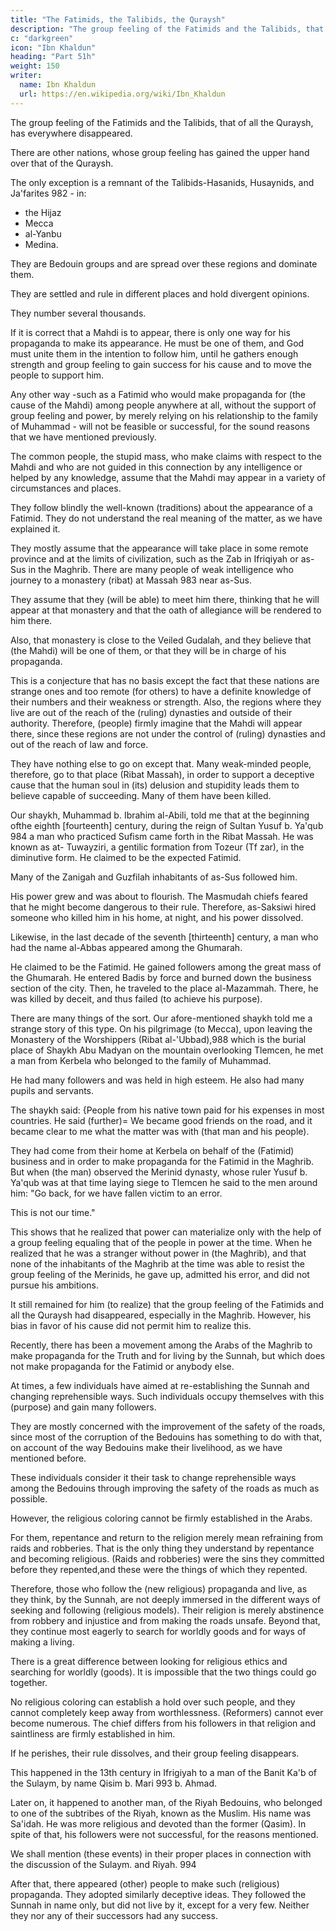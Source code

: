 ```yaml
---
title: "The Fatimids, the Talibids, the Quraysh"
description: "The group feeling of the Fatimids and the Talibids, that of all the Quraysh, has everywhere disappeared"
c: "darkgreen"
icon: "Ibn Khaldun"
heading: "Part 51h"
weight: 150
writer:
  name: Ibn Khaldun
  url: https://en.wikipedia.org/wiki/Ibn_Khaldun
---
```




The group feeling of the Fatimids and the Talibids, that of all the Quraysh, has everywhere disappeared. 

There are other nations, whose group feeling has gained the upper hand over that of the Quraysh. 

The only exception is a remnant of the Talibids-Hasanids, Husaynids, and Ja'farites 982 - in:
- the Hijaz
- Mecca
- al-Yanbu
- Medina. 

They are Bedouin groups and are spread over these regions and dominate them.

They are settled and rule in different places and hold divergent
opinions. 

They number several thousands. 

If it is correct that a Mahdi is to appear, there is only one way for his propaganda to make its appearance. He must be one of
them, and God must unite them in the intention to follow him, until he gathers
enough strength and group feeling to gain success for his cause and to move the
people to support him. 

Any other way -such as a Fatimid who would make propaganda for (the cause of the Mahdi) among people anywhere at all, without the
support of group feeling and power, by merely relying on his relationship to the
family of Muhammad - will not be feasible or successful, for the sound reasons that
we have mentioned previously.

The common people, the stupid mass, who make claims with respect to the Mahdi and who are not guided in this connection by any intelligence or helped by any knowledge, assume that the Mahdi may appear in a variety of circumstances
and places. 

They follow blindly the well-known (traditions) about the appearance of a Fatimid. They do not understand the real meaning of the matter, as we have
explained it. 

They mostly assume that the appearance will take place in some remote province and at the limits of civilization, such as the Zab in Ifriqiyah or as-Sus in the Maghrib. There are many people of weak intelligence who journey to a
monastery (ribat) at Massah 983 near as-Sus. 

They assume that they (will be able) to meet him there, thinking that he will appear at that monastery and that the oath of
allegiance will be rendered to him there. 

Also, that monastery is close to the Veiled Gudalah, and they believe that (the Mahdi) will be one of them, or that they will be in charge of his propaganda. 

This is a conjecture that has no basis except the fact that these nations are strange ones and too remote (for others) to have a definite knowledge of their numbers and their weakness or strength. Also, the regions where
they live are out of the reach of the (ruling) dynasties and outside of their authority.
Therefore, (people) firmly imagine that the Mahdi will appear there, since these
regions are not under the control of (ruling) dynasties and out of the reach of law
and force. 

They have nothing else to go on except that. Many weak-minded people, therefore, go to that place (Ribat Massah), in order to support a deceptive cause that the human soul in (its) delusion and stupidity leads them to believe capable of
succeeding. Many of them have been killed.

Our shaykh, Muhammad b. Ibrahim al-Abili, told me that at the beginning ofthe eighth [fourteenth] century, during the reign of Sultan Yusuf b. Ya'qub 984 a man who practiced Sufism came forth in the Ribat Massah. He was known as at-
Tuwayziri, a gentilic formation from Tozeur (Tf zar), in the diminutive form. He
claimed to be the expected Fatimid. 

Many of the Zanigah <!-- 985 --> and Guzfilah inhabitants of as-Sus followed him. 

His power grew and was about to flourish. The Masmudah chiefs feared that he might become dangerous to their rule. Therefore,
as-Saksiwi hired someone who killed him in his home, at night, and his power
dissolved. <!-- 986 -->

Likewise, in the last decade of the seventh [thirteenth] century, a man who
had the name al-Abbas appeared among the Ghumarah. 

He claimed to be the Fatimid. He gained followers among the great mass of the Ghumarah. He entered Badis by force and burned down the business section of the city. Then, he traveled to the place al-Mazammah. There, he was killed by deceit, and thus failed (to
achieve his purpose). <!-- 987 -->

There are many things of the sort. Our afore-mentioned shaykh told me a strange story of this type. On his pilgrimage (to Mecca), upon leaving the Monastery of the Worshippers (Ribat al-'Ubbad),988 which is the burial place of Shaykh Abu
Madyan on the mountain overlooking Tlemcen, he met a man from Kerbela who
belonged to the family of Muhammad. 

He had many followers and was held in high esteem. He also had many pupils and servants.

The shaykh said: {People from his native town paid for his expenses in most countries. He said (further)= We became good friends on the road, and it became clear to me what the matter was with (that man and his people). 

They had come from their home at Kerbela on behalf of the (Fatimid) business and in order to make
propaganda for the Fatimid in the Maghrib. But when (the man) observed the Merinid dynasty, whose ruler Yusuf b. Ya'qub was at that time laying siege to Tlemcen <!-- 989 --> he said to the men around him: "Go back, for we have fallen victim to
an error.

This is not our time." <!-- 990 --> 

This shows that he realized that power can materialize only with the help of a group feeling equaling
that of the people in power at the time. When he realized that he was a stranger
without power in (the Maghrib), and that none of the inhabitants of the Maghrib at
the time was able to resist the group feeling of the Merinids, he gave up, admitted
his error, and did not pursue his ambitions. 

It still remained for him (to realize) that the group feeling of the Fatimids and all the Quraysh had disappeared, especially in the Maghrib. However, his bias in favor of his cause did not permit him to realize
this. <!-- "God knows, and you do not know." 991 -->


Recently, there has been a movement among the Arabs of the Maghrib to make propaganda for the Truth and for living by the Sunnah, but which does not make propaganda for the Fatimid or anybody else. 

At times, a few individuals have aimed at re-establishing the Sunnah and changing reprehensible
ways. Such individuals occupy themselves with this (purpose) and gain many
followers. 

They are mostly concerned with the improvement of the safety of the roads, since most of the corruption of the Bedouins has something to do with that, on account of the way Bedouins make their livelihood, as we have mentioned
before. <!-- 992  -->

These individuals consider it their task to change reprehensible ways among the Bedouins through improving the safety of the roads as much as possible. 

However, the religious coloring cannot be firmly established in the Arabs. 

For them, repentance and return to the religion merely mean refraining from raids and robberies. That is the only thing they understand by repentance and becoming religious. (Raids and robberies) were the sins they committed before they repented,and these were the things of which they repented. 

Therefore, those who follow the (new religious) propaganda and live, as they think, by the Sunnah, are not deeply immersed in the different ways of seeking and following (religious models). Their religion is merely abstinence from robbery and injustice and from making the roads unsafe. Beyond that, they continue most eagerly to search for worldly goods and for
ways of making a living. 

There is a great difference between looking for religious ethics and searching for worldly (goods). It is impossible that the two things could go together. 

No religious coloring can establish a hold over such people, and they cannot completely keep away from worthlessness. (Reformers) cannot ever become numerous. The chief differs from his followers in that religion and saintliness are
firmly established in him. 

If he perishes, their rule dissolves, and their group feeling disappears.

This happened in the 13th <!-- seventh [thirteenth] --> century in Ifrigiyah to a man of the Banit Ka'b of the Sulaym, by name Qisim b. Mari 993 b. Ahmad. 

Later on, it happened to another man, of the Riyah Bedouins, who belonged to one of the subtribes of the Riyah, known as the Muslim. His name was Sa'idah. He was more religious and devoted than the former (Qasim). In spite of that, his followers were
not successful, for the reasons mentioned. 

We shall mention (these events) in their proper places in connection with the discussion of the Sulaym. and Riyah. 994

After that, there appeared (other) people to make such (religious) propaganda. They adopted similarly deceptive ideas. They followed the Sunnah in name only, but did not live by it, except for a very few. Neither they nor any of their
successors had any success.

